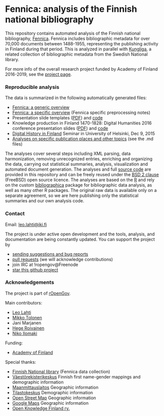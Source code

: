 Fennica: analysis of the Finnish national bibliography
============================================

This repository contains automated analysis of the Finnish national bibliography, [Fennica](http://www.kansalliskirjasto.fi/kirjastoala/fennica.html). Fennica includes bibliographic metadata for over 70,000 documents between 1488-1955, representing the publishing activity in Finland during that period. This is analyzed in parallel with [Kungliga](https://github.com/ropengov/kungliga), a related collection of bibliographic metadata from the Swedish National library.

For more info of the overall research project funded by Academy of
Finland 2016-2019, see the [project
page](https://www.helsinki.fi/en/researchgroups/digital-humanities-helsinki/projects#section-13696).


### Reproducible analysis

The data is summarized in the following automatically generated files:

 * [Fennica: a generic overview](https://github.com/rOpenGov/fennica/blob/master/inst/examples/overview.md)
 * [Fennica: a specific overview](https://github.com/rOpenGov/fennica/blob/master/inst/examples/summary.md) (Fennica specific preprocessing notes)
 * Presentation slide templates ([PDF](https://github.com/rOpenGov/fennica/blob/master/inst/examples/slidetemplates.pdf)) and [code](inst/examples/slidetemplates.Rmd) 
 * Knowledge production in Finland 1470-1828: Digital Humanities 2016 conference presentation slides ([PDF](https://github.com/rOpenGov/fennica/blob/master/inst/examples/20160715-Krakow-Fennica.pdf)) and [code](inst/examples/20160715-Krakow-Fennica.pdf)
 * [Digital History in Finland](https://github.com/rOpenGov/fennica/blob/master/inst/examples/20151209-HelsinkiDH.md) Seminar in University of Helsinki, Dec 9, 2015
 * [Analyses on specific publication places and other topics](https://github.com/rOpenGov/fennica/tree/master/inst/examples) (see the .md files) 


The analyses cover several steps including XML parsing, data
harmonization, removing unrecognized entries, enriching and organizing
the data, carrying out statistical summaries, analysis, visualization
and automated document generation. The analyses and full [source
code](https://github.com/rOpenGov/fennica/blob/master/inst/examples/main.R)
are provided in this repository and can be freely reused under the
[BSD 2 clause](https://opensource.org/licenses/BSD-2-Clause) (FreeBSD)
open source licence. The analyses are based on the
[R](http://r-project.org) and rely on the custom
[bibliographica](https://github.com/ropengov/bibliographica) package
for bibliographic data analysis, as well as many other R packages. The
original raw data is available only on a separate agreement, so we are
here publishing only the statistical summaries and our own analysis
code.


### Contact

Email: leo.lahti@iki.fi

The project is under active open development and the tools, analysis,
and documentation are being constantly updated. You can support the
project by

  * [sending suggestions and bug reports](https://github.com/ropengov/fennica/issues)
  * [pull requests](https://github.com/ropengov/fennica/) (we will acknowledge contributions)
  * join IRC at !ropengov@Freenode
  * [star this github project](http://ropengov.github.io/contribute/)


### Acknowledgements


The project is part of [rOpenGov](http://ropengov.github.io/).


Main contributors:

  * [Leo Lahti](https://github.com/antagomir/)
  * [Mikko Tolonen](https://github.com/orgs/rOpenGov/people/tolonen)
  * Jani Marjanen 
  * [Hege Roivainen](hegroiva)  
  * [Niko Ilomaki](https://github.com/NVI/)


Funding:

  * [Academy of Finland](https://www.kansalliskirjasto.fi/en/projects/comhis-computational-history-and-the-transformation-of-public-discourse-in-finland-1640)


Special thanks:

  * [Finnish National library](https://www.kansalliskirjasto.fi/en/) (Fennica data collection)
  * [Väestörekisterikeskus](http://vrk.fi/) Finnish first name-gender
    mappings and demographic information
  * [Maanmittauslaitos](http://mml.fi) Geographic information
  * [Tilastokeskus](http://www.tilastokeskus.fi/) Demographic information
  * [Open Street Map](https://www.openstreetmap.org) Geographic information
  * [Google Maps]() Geographic information  
  * [Open Knowledge Finland ry.](http://fi.okfn.org/) 


